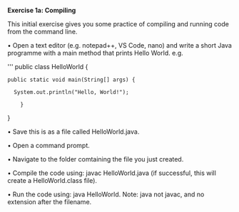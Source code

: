 **Exercise 1a: Compiling**

This initial exercise gives you some practice of compiling and running code from the command line.

• Open a text editor (e.g. notepad++, VS Code, nano) and write a short Java programme with a main method that prints Hello World. e.g.
 
 '''
 public class HelloWorld {
  
    public static void main(String[] args) {
      
      System.out.println("Hello, World!");
       
        }
        
  }
  
• Save this is as a file called HelloWorld.java.

• Open a command prompt.

• Navigate to the folder comtaining the file you just created.

• Compile the code using: javac HelloWorld.java (if successful, this will create a HelloWorld.class file).

• Run the code using: java HelloWorld. Note: java not javac, and no extension after the filename.
